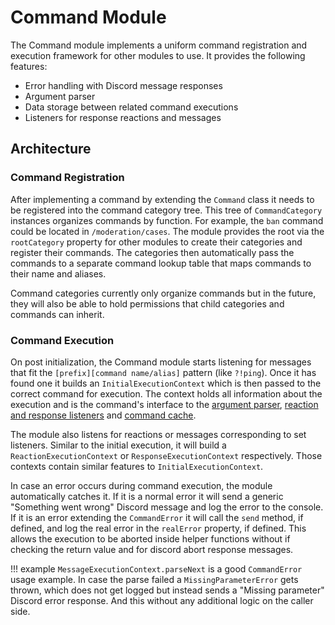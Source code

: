 # Command Module

The Command module implements a uniform command registration and execution framework for other modules to use.
It provides the following features:

- Error handling with Discord message responses
- Argument parser
- Data storage between related command executions
- Listeners for response reactions and messages

## Architecture

### Command Registration

After implementing a command by extending the `Command` class it needs to be registered into the command category tree. This tree of `CommandCategory` instances organizes commands by function. For example, the `ban` command could be located in `/moderation/cases`. The module provides the root via the `rootCategory` property for other modules to create their categories and register their commands. The categories then automatically pass the commands to a separate command lookup table that maps commands to their name and aliases.

Command categories currently only organize commands but in the future, they will also be able to hold permissions that child categories and commands can inherit.

### Command Execution

On post initialization, the Command module starts listening for messages that fit the `[prefix][command name/alias]` pattern (like `?!ping`). Once it has found one it builds an `InitialExecutionContext` which is then passed to the correct command for execution. The context holds all information about the execution and is the command's interface to the [argument parser](../Argument-Parser/), [reaction and response listeners](../Command-Cache/#listeners) and [command cache](../Command-Cache/).

The module also listens for reactions or messages corresponding to set listeners. Similar to the initial execution, it will build a `ReactionExecutionContext` or `ResponseExecutionContext` respectively. Those contexts contain similar features to `InitialExecutionContext`.

In case an error occurs during command execution, the module automatically catches it. If it is a normal error it will send a generic "Something went wrong" Discord message and log the error to the console. If it is an error extending the `CommandError` it will call the `send` method, if defined, and log the real error in the `realError` property, if defined. This allows the execution to be aborted inside helper functions without if checking the return value and for discord abort response messages.

!!! example
    `MessageExecutionContext.parseNext` is a good `CommandError` usage example. In case the parse failed a `MissingParameterError` gets thrown, which does not get logged but instead sends a "Missing parameter" Discord error response. And this without any additional logic on the caller side.
